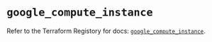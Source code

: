 # `google_compute_instance`

Refer to the Terraform Registory for docs: [`google_compute_instance`](https://registry.terraform.io/providers/hashicorp/google-beta/5.11.0/docs/resources/google_compute_instance).
